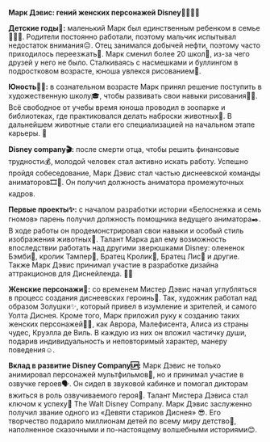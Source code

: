 **Марк Дэвис: гений женских персонажей Disney🙎‍♀️🎥🌟**

**Детские годы🧸:** маленький Марк был единственным ребенком в семье👨‍👩‍👦. Родители постоянно работали, поэтому мальчик испытывал недостаток внимания😔. Отец занимался добычей нефти, поэтому часто приходилось переезжать🚚. Марк сменил более 20 школ🏫, из-за чего друзей у него не было. Сталкиваясь с насмешками и буллингом в подростковом возрасте, юноша увлекся рисованием🎨. 

**Юность💁‍♂️:** в сознательном возрасте Марк принял решение поступить в художественную школу🎓, чтобы развивать свои навыки рисования🧑‍🎨. Всё свободное от учебы время юноша проводил в зоопарке и библиотеках, где практиковался делать наброски животных🐨. В дальнейшем животные стали его специализацией на начальном этапе карьеры. 🦁

**Disney company🎬:** после смерти отца, чтобы решить финансовые трудности💰, молодой человек стал активно искать работу. Успешно пройдя собеседование, Марк Дэвис стал частью диснеевской команды аниматоров🎞️🎨. Он получил должность аниматора промежуточных кадров.

**Первые проекты✨:** с началом разработки истории «Белоснежка и семь гномов» парень получил должность помощника ведущего аниматора✒️. В ходе работы он продемонстрировал свои навыки и особый стиль изображения животных🐼. Талант Марка дал ему возможность впоследствии работать над другими зверюшками Disney: олененок Бэмби🦌, кролик Тампер🐰, Братец Кролик🐇, Братец Лис🦊 и другие. Также Марк Дэвис принимал участие в разработке дизайна аттракционов для Диснейленда. 🎡🎢

**Женские персонажи👗:** со временем Мистер Дэвис начал углубляться в процесс создания диснеевских героинь👸. Так, художник работал над образом Золушки✨, который привел в изумление и зрителей, и самого Уолта Диснея. Кроме того, Марк приложил руку к созданию таких женских персонажей👩🏻, как Аврора, Малефисента, Алиса из страны чудес, Круэлла де Виль. В каждую из них он вложил частичку души, подарив индивидуальность и неповторимый характер, манеру поведения☺️.

**Вклад в развитие Disney Company🆙:** Марк Дэвис не только анимировал персонажей мультфильмов🎥, но и принимал участие в озвучке героев🗣️. Он сидел в звуковой кабинке и помогал дикторам вжиться в роль озвучиваемого героя💫. Талант Мистера Дэвиса стал ключом к успеху🙌 The Walt Disney Company. Марк Дэвис заслуженно получил звание одного из «Девяти стариков Диснея» 😎. Его творчество подарило миллионам детей по всему миру детство🧸, наполненное сказочными и по-настоящему волшебными историями😊.

